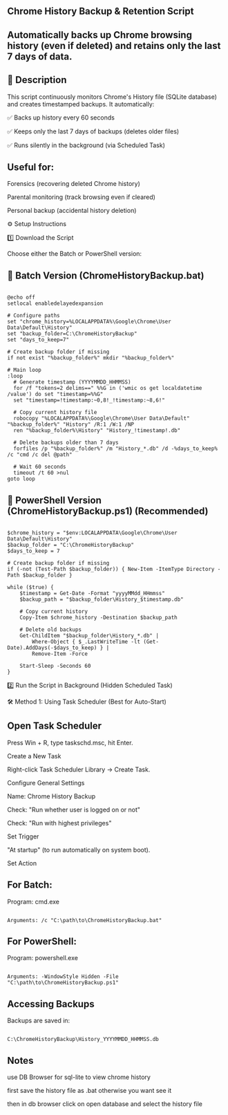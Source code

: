 ## Chrome History Backup & Retention Script

## Automatically backs up Chrome browsing history (even if deleted) and retains only the last 7 days of data.

## 📝 Description

This script continuously monitors Chrome's History file (SQLite database) and creates timestamped backups. It automatically:

✅ Backs up history every 60 seconds

✅ Keeps only the last 7 days of backups (deletes older files)

✅ Runs silently in the background (via Scheduled Task)

## Useful for:

Forensics (recovering deleted Chrome history)

Parental monitoring (track browsing even if cleared)

Personal backup (accidental history deletion)

⚙️ Setup Instructions

1️⃣ Download the Script

Choose either the Batch or PowerShell version:


## 📜 Batch Version (ChromeHistoryBackup.bat)


```

@echo off
setlocal enabledelayedexpansion

# Configure paths
set "chrome_history=%LOCALAPPDATA%\Google\Chrome\User Data\Default\History"
set "backup_folder=C:\ChromeHistoryBackup"
set "days_to_keep=7"

# Create backup folder if missing
if not exist "%backup_folder%" mkdir "%backup_folder%"

# Main loop
:loop
  # Generate timestamp (YYYYMMDD_HHMMSS)
  for /f "tokens=2 delims==" %%G in ('wmic os get localdatetime /value') do set "timestamp=%%G"
  set "timestamp=!timestamp:~0,8!_!timestamp:~8,6!"

  # Copy current history file
  robocopy "%LOCALAPPDATA%\Google\Chrome\User Data\Default" "%backup_folder%" "History" /R:1 /W:1 /NP
  ren "%backup_folder%\History" "History_!timestamp!.db"

  # Delete backups older than 7 days
  forfiles /p "%backup_folder%" /m "History_*.db" /d -%days_to_keep% /c "cmd /c del @path"

  # Wait 60 seconds
  timeout /t 60 >nul
goto loop

```


## 🔹 PowerShell Version (ChromeHistoryBackup.ps1) (Recommended)

```

$chrome_history = "$env:LOCALAPPDATA\Google\Chrome\User Data\Default\History"
$backup_folder = "C:\ChromeHistoryBackup"
$days_to_keep = 7

# Create backup folder if missing
if (-not (Test-Path $backup_folder)) { New-Item -ItemType Directory -Path $backup_folder }

while ($true) {
    $timestamp = Get-Date -Format "yyyyMMdd_HHmmss"
    $backup_path = "$backup_folder\History_$timestamp.db"
    
    # Copy current history
    Copy-Item $chrome_history -Destination $backup_path
    
    # Delete old backups
    Get-ChildItem "$backup_folder\History_*.db" | 
        Where-Object { $_.LastWriteTime -lt (Get-Date).AddDays(-$days_to_keep) } | 
        Remove-Item -Force
    
    Start-Sleep -Seconds 60
}

```


2️⃣ Run the Script in Background (Hidden Scheduled Task)

🛠️ Method 1: Using Task Scheduler (Best for Auto-Start)

## Open Task Scheduler

Press Win + R, type taskschd.msc, hit Enter.

Create a New Task

Right-click Task Scheduler Library → Create Task.

Configure General Settings

Name: Chrome History Backup

Check: "Run whether user is logged on or not"

Check: "Run with highest privileges"

Set Trigger

"At startup" (to run automatically on system boot).

Set Action

## For Batch:


Program: cmd.exe

```

Arguments: /c "C:\path\to\ChromeHistoryBackup.bat"

```

## For PowerShell:



Program: powershell.exe

```

Arguments: -WindowStyle Hidden -File "C:\path\to\ChromeHistoryBackup.ps1"

```


## Accessing Backups

Backups are saved in:

                                 C:\ChromeHistoryBackup\History_YYYYMMDD_HHMMSS.db



 ## Notes

 use DB Browser for sql-lite to view chrome history

 first save the history file as .bat otherwise you want see it

 then in db browser click on open database and select the history file

